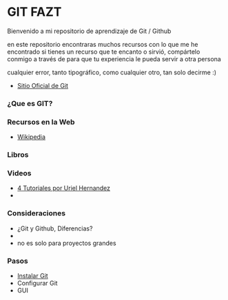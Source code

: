 # GIT FAZT
Bienvenido a mi repositorio de aprendizaje de Git / Github

en este repositorio encontraras muchos recursos con lo que me he encontrado
si tienes un recurso que te encanto o sirvió, compártelo conmigo a través de
para que tu experiencia le pueda servir a otra persona

cualquier error, tanto tipográfico, como cualquier otro, tan solo decirme :)

- [Sitio Oficial de Git](https://git-scm.com/)

### ¿Que es GIT?
 ### Recursos en la Web
  - [Wikipedia](https://es.wikipedia.org/wiki/Git)
 ### Libros
 ### Videos
  - [4 Tutoriales por Uriel Hernandez](https://www.youtube.com/watch?v=qEvnwW-YtRw)
  -

### Consideraciones
  - ¿Git y Github, Diferencias?
  -
  - no es solo para proyectos grandes
### Pasos
- [Instalar Git](https://git-scm.com/)
- Configurar Git
- GUI
